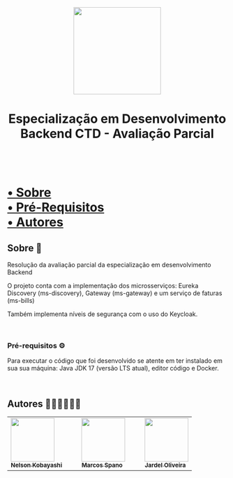 <div align="center">
  <a href="https://www.digitalhouse.com/br/produtos/programacao/certified-tech-developer?utm_source=google&utm_medium=paidsearch&utm_campaign=lead&utm_term=institucional&utm_content=b2c-institucional-curso-landing-texto-lead-kw-institucional-defrase-keyword-all-other-text-carreer-none-none-all-br-search-none&gclid=CjwKCAjwsMGYBhAEEiwAGUXJabnh9yRlDT1kBTX8vaXcKrAKUx-rwMa8MOsU_PyhB55M9GfgVxQ4zRoC7_0QAvD_BwE">
    <img width="200px" src="https://play-lh.googleusercontent.com/xD78B_Wcf9q5iWhKIQS8n1NwdfkVFDJjjUubkcd6rHaiHpOYmFVMoeQ5hbomDGekvhQ" />
  </a>
</div>
<h1 align="center">Especialização em Desenvolvimento Backend CTD - Avaliação Parcial<h1>
<br>
  
  <a href="#sobre"> • Sobre</a><br>
  <a href="#pre-requisitos"> • Pré-Requisitos</a><br>
  <a href="#autores"> • Autores</a>

<h2 id="sobre">Sobre 📗</h2>

<p>Resolução da avaliação parcial da especialização em desenvolvimento Backend</p>
<p>O projeto conta com a implementação dos microsserviços: Eureka Discovery (ms-discovery), Gateway (ms-gateway) e um serviço de faturas (ms-bills)</p>
<p>Também implementa níveis de segurança com o uso do Keycloak.</p>
<br>

<h3 id="pre-requisitos">Pré-requisitos ⚙</h3>

<p>Para executar o código que foi desenvolvido se atente em ter instalado em sua sua máquina: Java JDK 17 (versão LTS atual), editor código e Docker.</p>
<br>
  
<h2 id="autor">Autores 👨‍💻👨‍💻👨‍💻</h2>

<table align="center">
  <tr>
      <td valign="top">
          <a href="https://github.com/NelsonKobayashi">
          <img src="https://avatars.githubusercontent.com/u/43545285?v=4" width="100px;" alt=""/>
          <br />
          <sub><b>Nelson Kobayashi</b></sub></a> <a href="https://www.linkedin.com/in/nelsonkobayashi/" title="linkedin"></a>
      </td>
      <td valign="top">
           &nbsp;
           &nbsp;
      </td>
      <td valign="top">
          <a href="https://github.com/marcosspano">
          <img src="https://avatars.githubusercontent.com/u/65152975?v=4" width="100px;" alt=""/>
          <br />
          <sub><b>Marcos Spano</b></sub></a> <a href="https://www.linkedin.com/in/marcosspano/" title="linkedin"></a>
      </td>
      <td valign="top">
           &nbsp;
           &nbsp;
      </td>
      <td valign="top">
          <a href="https://github.com/jardel978">
          <img src="https://avatars.githubusercontent.com/u/78499518?v=4" width="100px;" alt=""/>
          <br />
          <sub><b>Jardel Oliveira</b></sub></a> <a href="https://www.linkedin.com/in/jardel-silva-oliveira-b9a330213/" title="linkedin"></a>
      </td>
  </tr>
</table>
